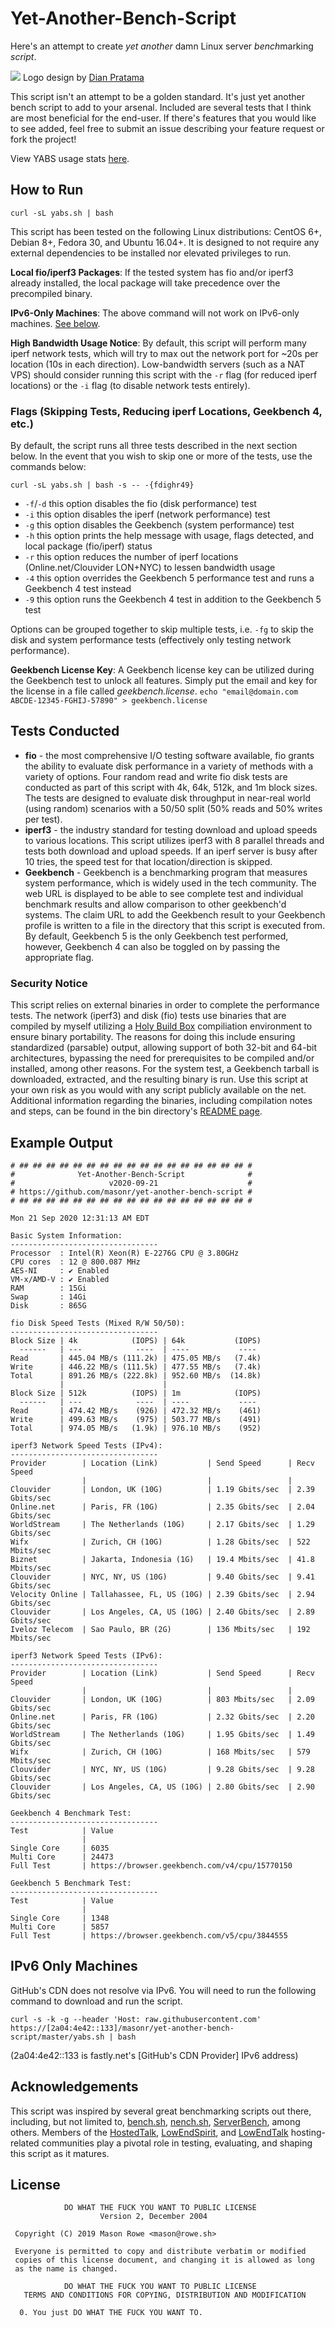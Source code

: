# Yet-Another-Bench-Script

Here's an attempt to create _yet another_ damn Linux server *bench*marking _script_.

![](https://user-images.githubusercontent.com/8313125/106475387-e1f6da00-6473-11eb-918c-c785ebeef8b9.jpg)
Logo design by [Dian Pratama](https://dianpratama.com/)

This script isn't an attempt to be a golden standard. It's just yet another bench script to add to your arsenal. Included are several tests that I think are most beneficial for the end-user. If there's features that you would like to see added, feel free to submit an issue describing your feature request or fork the project!

View YABS usage stats [here](https://yabs.rowe.sh).

## How to Run

`curl -sL yabs.sh | bash`

This script has been tested on the following Linux distributions: CentOS 6+, Debian 8+, Fedora 30, and Ubuntu 16.04+. It is designed to not require any external dependencies to be installed nor elevated privileges to run.

**Local fio/iperf3 Packages**: If the tested system has fio and/or iperf3 already installed, the local package will take precedence over the precompiled binary.

**IPv6-Only Machines**: The above command will not work on IPv6-only machines. [See below](#ipv6-only-machines).

**High Bandwidth Usage Notice**: By default, this script will perform many iperf network tests, which will try to max out the network port for ~20s per location (10s in each direction). Low-bandwidth servers (such as a NAT VPS) should consider running this script with the `-r` flag (for reduced iperf locations) or the `-i` flag (to disable network tests entirely).

### Flags (Skipping Tests, Reducing iperf Locations, Geekbench 4, etc.)

By default, the script runs all three tests described in the next section below. In the event that you wish to skip one or more of the tests, use the commands below:

```
curl -sL yabs.sh | bash -s -- -{fdighr49}
```

* `-f`/`-d` this option disables the fio (disk performance) test
* `-i` this option disables the iperf (network performance) test
* `-g` this option disables the Geekbench (system performance) test
* `-h` this option prints the help message with usage, flags detected, and local package (fio/iperf) status
* `-r` this option reduces the number of iperf locations (Online.net/Clouvider LON+NYC) to lessen bandwidth usage
* `-4` this option overrides the Geekbench 5 performance test and runs a Geekbench 4 test instead
* `-9` this option runs the Geekbench 4 test in addition to the Geekbench 5 test

Options can be grouped together to skip multiple tests, i.e. `-fg` to skip the disk and system performance tests (effectively only testing network performance).

**Geekbench License Key**: A Geekbench license key can be utilized during the Geekbench test to unlock all features. Simply put the email and key for the license in a file called _geekbench.license_. `echo "email@domain.com ABCDE-12345-FGHIJ-57890" > geekbench.license`

## Tests Conducted

* **fio** - the most comprehensive I/O testing software available, fio grants the ability to evaluate disk performance in a variety of methods with a variety of options. Four random read and write fio disk tests are conducted as part of this script with 4k, 64k, 512k, and 1m block sizes. The tests are designed to evaluate disk throughput in near-real world (using random) scenarios with a 50/50 split (50% reads and 50% writes per test).
* **iperf3** - the industry standard for testing download and upload speeds to various locations. This script utilizes iperf3 with 8 parallel threads and tests both download and upload speeds. If an iperf server is busy after 10 tries, the speed test for that location/direction is skipped.
* **Geekbench** - Geekbench is a benchmarking program that measures system performance, which is widely used in the tech community. The web URL is displayed to be able to see complete test and individual benchmark results and allow comparison to other geekbench'd systems. The claim URL to add the Geekbench result to your Geekbench profile is written to a file in the directory that this script is executed from. By default, Geekbench 5 is the only Geekbench test performed, however, Geekbench 4 can also be toggled on by passing the appropriate flag.

### Security Notice

This script relies on external binaries in order to complete the performance tests. The network (iperf3) and disk (fio) tests use binaries that are compiled by myself utilizing a [Holy Build Box](https://github.com/phusion/holy-build-box) compiliation environment to ensure binary portability. The reasons for doing this include ensuring standardized (parsable) output, allowing support of both 32-bit and 64-bit architectures, bypassing the need for prerequisites to be compiled and/or installed, among other reasons. For the system test, a Geekbench tarball is downloaded, extracted, and the resulting binary is run. Use this script at your own risk as you would with any script publicly available on the net. Additional information regarding the binaries, including compilation notes and steps, can be found in the bin directory's [README page](bin/README.md).

## Example Output

```
# ## ## ## ## ## ## ## ## ## ## ## ## ## ## ## ## ## #
#              Yet-Another-Bench-Script              #
#                     v2020-09-21                    #
# https://github.com/masonr/yet-another-bench-script #
# ## ## ## ## ## ## ## ## ## ## ## ## ## ## ## ## ## #

Mon 21 Sep 2020 12:31:13 AM EDT

Basic System Information:
---------------------------------
Processor  : Intel(R) Xeon(R) E-2276G CPU @ 3.80GHz
CPU cores  : 12 @ 800.087 MHz
AES-NI     : ✔ Enabled
VM-x/AMD-V : ✔ Enabled
RAM        : 15Gi
Swap       : 14Gi
Disk       : 865G

fio Disk Speed Tests (Mixed R/W 50/50):
---------------------------------
Block Size | 4k            (IOPS) | 64k           (IOPS)
  ------   | ---            ----  | ----           ----
Read       | 445.04 MB/s (111.2k) | 475.05 MB/s   (7.4k)
Write      | 446.22 MB/s (111.5k) | 477.55 MB/s   (7.4k)
Total      | 891.26 MB/s (222.8k) | 952.60 MB/s  (14.8k)
           |                      |
Block Size | 512k          (IOPS) | 1m            (IOPS)
  ------   | ---            ----  | ----           ----
Read       | 474.42 MB/s    (926) | 472.32 MB/s    (461)
Write      | 499.63 MB/s    (975) | 503.77 MB/s    (491)
Total      | 974.05 MB/s   (1.9k) | 976.10 MB/s    (952)

iperf3 Network Speed Tests (IPv4):
---------------------------------
Provider        | Location (Link)           | Send Speed      | Recv Speed
                |                           |                 |
Clouvider       | London, UK (10G)          | 1.19 Gbits/sec  | 2.39 Gbits/sec
Online.net      | Paris, FR (10G)           | 2.35 Gbits/sec  | 2.04 Gbits/sec
WorldStream     | The Netherlands (10G)     | 2.17 Gbits/sec  | 1.29 Gbits/sec
Wifx            | Zurich, CH (10G)          | 1.28 Gbits/sec  | 522 Mbits/sec
Biznet          | Jakarta, Indonesia (1G)   | 19.4 Mbits/sec  | 41.8 Mbits/sec
Clouvider       | NYC, NY, US (10G)         | 9.40 Gbits/sec  | 9.41 Gbits/sec
Velocity Online | Tallahassee, FL, US (10G) | 2.39 Gbits/sec  | 2.94 Gbits/sec
Clouvider       | Los Angeles, CA, US (10G) | 2.40 Gbits/sec  | 2.89 Gbits/sec
Iveloz Telecom  | Sao Paulo, BR (2G)        | 136 Mbits/sec   | 192 Mbits/sec

iperf3 Network Speed Tests (IPv6):
---------------------------------
Provider        | Location (Link)           | Send Speed      | Recv Speed
                |                           |                 |
Clouvider       | London, UK (10G)          | 803 Mbits/sec   | 2.09 Gbits/sec
Online.net      | Paris, FR (10G)           | 2.32 Gbits/sec  | 2.20 Gbits/sec
WorldStream     | The Netherlands (10G)     | 1.95 Gbits/sec  | 1.49 Gbits/sec
Wifx            | Zurich, CH (10G)          | 168 Mbits/sec   | 579 Mbits/sec
Clouvider       | NYC, NY, US (10G)         | 9.28 Gbits/sec  | 9.28 Gbits/sec
Clouvider       | Los Angeles, CA, US (10G) | 2.80 Gbits/sec  | 2.90 Gbits/sec

Geekbench 4 Benchmark Test:
---------------------------------
Test            | Value
                |
Single Core     | 6035
Multi Core      | 24473
Full Test       | https://browser.geekbench.com/v4/cpu/15770150

Geekbench 5 Benchmark Test:
---------------------------------
Test            | Value
                |
Single Core     | 1348
Multi Core      | 5857
Full Test       | https://browser.geekbench.com/v5/cpu/3844555

```

## IPv6 Only Machines

GitHub's CDN does not resolve via IPv6. You will need to run the following command to download and run the script.

`curl -s -k -g --header 'Host: raw.githubusercontent.com' https://[2a04:4e42::133]/masonr/yet-another-bench-script/master/yabs.sh | bash`

(2a04:4e42::133 is fastly.net's [GitHub's CDN Provider] IPv6 address)

## Acknowledgements

This script was inspired by several great benchmarking scripts out there, including, but not limited to, [bench.sh](https://bench.sh/), [nench.sh](https://github.com/n-st/nench), [ServerBench](https://github.com/K4Y5/ServerBench), among others. Members of the [HostedTalk](https://hostedtalk.net), [LowEndSpirit](https://talk.lowendspirit.com), and [LowEndTalk](https://www.lowendtalk.com) hosting-related communities play a pivotal role in testing, evaluating, and shaping this script as it matures.

## License
```
            DO WHAT THE FUCK YOU WANT TO PUBLIC LICENSE
                    Version 2, December 2004

 Copyright (C) 2019 Mason Rowe <mason@rowe.sh>

 Everyone is permitted to copy and distribute verbatim or modified
 copies of this license document, and changing it is allowed as long
 as the name is changed.

            DO WHAT THE FUCK YOU WANT TO PUBLIC LICENSE
   TERMS AND CONDITIONS FOR COPYING, DISTRIBUTION AND MODIFICATION

  0. You just DO WHAT THE FUCK YOU WANT TO.
```
